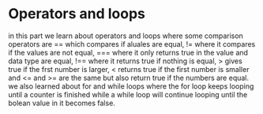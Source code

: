 # Operators and loops
in this part we learn about operators and loops where some comparison operators are == which compares if aluales are equal, != where it compares if the values are not equal, === where it only returns true in the value and data type are equal, !== where it returns true if nothing is equal, > gives true if the frst number is larger, < returns true if the first number is smaller and <= and >= are the same but also return true if the numbers are equal. we also learned about for and while loops where the for loop keeps looping until a counter is finished while a while loop will continue looping until the bolean value in it becomes false.
